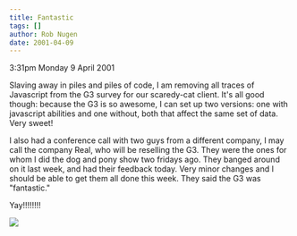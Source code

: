 ```yaml
---
title: Fantastic
tags: []
author: Rob Nugen
date: 2001-04-09
---
```


<p class=date>3:31pm Monday 9 April 2001</p>

<p>Slaving away in piles and piles of code, I am removing all traces of
Javascript from the G3 survey for our scaredy-cat client.  It's all good
though: because the G3 is so awesome, I can set up two versions: one with
javascript abilities and one without, both that affect the same set of data.
Very sweet!</p>

<p>I also had a conference call with two guys from a different company, I
may call the company Real, who will be reselling the G3.  They were the ones
for whom I did the dog and pony show two fridays ago.  They banged around on
it last week, and had their feedback today.  Very minor changes and I should
be able to get them all done this week.  They said the G3 was
"fantastic."</p>

<p>Yay!!!!!!!!</p>

<p><img src="/images/rob/wL-ROB.gif">


